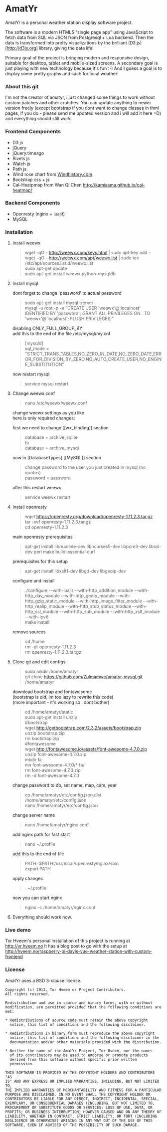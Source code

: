 # AmatYr

AmatYr is a personal weather station display software project.

The software is a modern HTML5 "single page app" using JavaScript to fetch data from SQL via JSON from Postgresql + Lua backend. Then the data is transformed into pretty visualizations by the brilliant (D3.js)[http://d3js.org] library, giving the data life!

Primary goal of the project is bringing modern and responsive design, suitable for desktop, tablet and mobile-sized screens. A secondary goal is just playing with new technology because it's fun :-) And I guess a goal is to display some pretty graphs and such for local weather!

### About this git
I'm not the creator of amatyr, i just changed some things to work without custom patches and other crutches. You can update anything to newer version freely (except bootstrap if you dont want to change classes in thml pages, if you do - please send me updated version and i will add it here =D) and everything should still work.

### Frontend Components

-    D3 js
-    jQuery
-    jQuery.timeago
-    Rivets js
-    Watch js
-    Path js 
-    Wind rose chart from [Windhistory.com](http://windhistory.com/about.html)
-    Bootstrap css + js
-    Cal-Heatpmap from Wan Qi Chen <http://kamisama.github.io/cal-heatmap/>


### Backend Components

-   Openresty (nginx + luajit)
-   MySQL


### Installation

1. Install weewx

    > wget -qO - http://weewx.com/keys.html | sudo apt-key add -  
    wget -qO - http://weewx.com/apt/weewx.list | sudo tee /etc/apt/sources.list.d/weewx.list  
    sudo apt-get update  
    sudo apt-get install weewx python-mysqldb

2. Install mysql

    dont forget to change 'password' to actual password
    > sudo apt-get install mysql-server  
    mysql -u root -p -e "CREATE USER 'weewx'@'localhost' IDENTIFIED BY 'password'; GRANT ALL PRIVILEGES ON *.* TO 'weewx'@'localhost'; FLUSH PRIVILEGES;" 
    
    disabling ONLY_FULL_GROUP_BY  
    add this to the end of the file /etc/mysql/my.cnf  
    > [mysqld]  
    sql_mode = "STRICT_TRANS_TABLES,NO_ZERO_IN_DATE,NO_ZERO_DATE,ERROR_FOR_DIVISION_BY_ZERO,NO_AUTO_CREATE_USER,NO_ENGINE_SUBSTITUTION"  
    
    now restart mysql  
    > service mysql restart

3. Change weewx.conf

    > nano /etc/weewx/weewx.conf

    change weewx settings as you like  
    here is only required changes:

    first we need to change [[wx_binding]] section  
    >database = archive_sqlite  
    to  
    database = archive_mysql

    now in [DatabaseTypes] [[MySQL]] section
    >change password to the user you just created in mysql (no quotes)  
    password = password

    after this restart weewx
    >service weewx restart

4. Install openresty

    > wget https://openresty.org/download/openresty-1.11.2.3.tar.gz  
    tar -xvf openresty-1.11.2.3.tar.gz  
    cd openresty-1.11.2.3  

    main openresty prerequisites  
    > apt-get install libreadline-dev libncurses5-dev libpcre3-dev libssl-dev perl make build-essential curl
    
    prerequisites for this setup
    >apt-get install libxslt1-dev libgd-dev libgeoip-dev

    configure and install
    >./configure --with-luajit  --with-http_addition_module --with-http_dav_module --with-http_geoip_module --with-http_gzip_static_module --with-http_image_filter_module --with-http_realip_module --with-http_stub_status_module --with-http_ssl_module --with-http_sub_module --with-http_xslt_module --with-ipv6  
    make install

    remove sources
    >cd /home  
    rm -dr openresty-1.11.2.3  
    rm openresty-1.11.2.3.tar.gz  

5. Clone git and edit configs

    >sudo mkdir /home/amatyr  
    git clone https://github.com/Zulmamwe/amatyr-mysql.git /home/amatyr

    download bootstrap and fontawesome  
    (bootstrap is old, im too lazy to rewrite this code)  
    (more important - it's working so i dont bother)
    >cd /home/amatyr/static  
    sudo apt-get install unzip  
    #bootstrap  
    wget http://getbootstrap.com/2.3.2/assets/bootstrap.zip  
    unzip bootstrap.zip  
    rm bootstrap.zip  
    #fontawesome  
    wget http://fontawesome.io/assets/font-awesome-4.7.0.zip  
    unzip font-awesome-4.7.0.zip  
    mkdir fa  
    mv font-awesome-4.7.0/* fa/  
    rm font-awesome-4.7.0.zip  
    rm -d font-awesome-4.7.0  

    change password to db, set name, map, cam, year
    >cp /home/amatyr/etc/config.json.dist /home/amatyr/etc/config.json  
    nano /home/amatyr/etc/config.json

    change server name
    >nano /home/amatyr/nginx.conf

    add nginx path for fast start
    >nano ~/.profile  
    
    add this to the end of file
    >PATH=$PATH:/usr/local/openresty/nginx/sbin  
    export PATH

    apply changes
    >. ~/.profile
    
    now you can start nginx
    > nginx -c /home/amatyr/nginx.conf

6. Everything should work now.

### Live demo

Tor Hveem's personal installation of this project is running at <http://yr.hveem.no>
It has a blog post to go with the setup at <http://hveem.no/raspberry-pi-davis-vue-weather-station-with-custom-frontend>

### License

AmatYr uses a BSD 3-clause license.

    Copyright (c) 2013, Tor Hveem or Project Contributors.
    All rights reserved.

    Redistribution and use in source and binary forms, with or without
    modification, are permitted provided that the following conditions are
    met:

    * Redistributions of source code must retain the above copyright
      notice, this list of conditions and the following disclaimer.

    * Redistributions in binary form must reproduce the above copyright
      notice, this list of conditions and the following disclaimer in the
      documentation and/or other materials provided with the distribution.

    * Neither the name of the AmatYr Project, Tor Hveem, nor the names
      of its contributors may be used to endorse or promote products
      derived from this software without specific prior written
      permission.

    THIS SOFTWARE IS PROVIDED BY THE COPYRIGHT HOLDERS AND CONTRIBUTORS "AS
    IS" AND ANY EXPRESS OR IMPLIED WARRANTIES, INCLUDING, BUT NOT LIMITED TO,
    THE IMPLIED WARRANTIES OF MERCHANTABILITY AND FITNESS FOR A PARTICULAR
    PURPOSE ARE DISCLAIMED. IN NO EVENT SHALL THE COPYRIGHT HOLDER OR
    CONTRIBUTORS BE LIABLE FOR ANY DIRECT, INDIRECT, INCIDENTAL, SPECIAL,
    EXEMPLARY, OR CONSEQUENTIAL DAMAGES (INCLUDING, BUT NOT LIMITED TO,
    PROCUREMENT OF SUBSTITUTE GOODS OR SERVICES; LOSS OF USE, DATA, OR
    PROFITS; OR BUSINESS INTERRUPTION) HOWEVER CAUSED AND ON ANY THEORY OF
    LIABILITY, WHETHER IN CONTRACT, STRICT LIABILITY, OR TORT (INCLUDING
    NEGLIGENCE OR OTHERWISE) ARISING IN ANY WAY OUT OF THE USE OF THIS
    SOFTWARE, EVEN IF ADVISED OF THE POSSIBILITY OF SUCH DAMAGE.